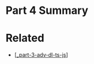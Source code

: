 # Part 4 Summary

# Related
- [[_part-3-adv-dl-ts-js]]

[//begin]: # "Autogenerated link references for markdown compatibility"
[_part-3-adv-dl-ts-js]: ../Part-3-Adv-DL-TS-JS/_part-3-adv-dl-ts-js.md "Part 3 Adv DL TS JS"
[//end]: # "Autogenerated link references"